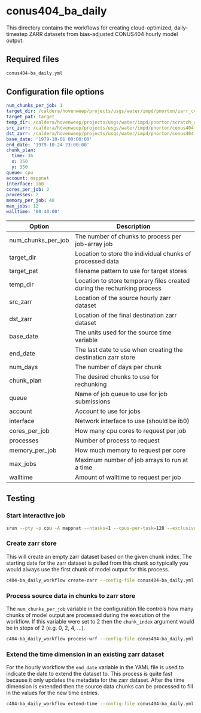 # conus404_ba_daily

This directory contains the workflows for creating cloud-optimized, daily-timestep ZARR datasets from 
bias-adjusted CONUS404 hourly model output.

## Required files
```txt
conus404-ba_daily.yml
```
## Configuration file options
```yml
num_chunks_per_job: 1
target_dir: /caldera/hovenweep/projects/usgs/water/impd/pnorton/zarr_c404-bc_tmp
target_pat: target_
temp_dir: /caldera/hovenweep/projects/usgs/water/impd/pnorton/scratch_c404-bc
src_zarr: /caldera/hovenweep/projects/usgs/water/impd/pnorton/conus404-bc_hourly_TEST.zarr
dst_zarr: /caldera/hovenweep/projects/usgs/water/impd/pnorton/conus404-bc_daily_TEST.zarr
base_date: '1979-10-01 00:00:00'
end_date: '1979-10-24 23:00:00'
chunk_plan:
  time: 36
  x: 350
  y: 350
queue: cpu
account: mappnat
interface: ib0
cores_per_job: 2
processes: 2
memory_per_job: 48
max_jobs: 12
walltime: '00:40:00'
```
| Option             | Description                                                             |
|--------------------|-------------------------------------------------------------------------| 
| num_chunks_per_job | The number of chunks to process per job-array job                       |
| target_dir         | Location to store the individual chunks of processed data               |
| target_pat         | filename pattern to use for target stores                               |
| temp_dir           | Location to store temporary files created during the rechunking process |
| src_zarr           | Location of the source hourly zarr dataset                              |
| dst_zarr           | Location of the final destination zarr dataset                          |
| base_date          | The units used for the source time variable                             |
| end_date           | The last date to use when creating the destination zarr store           |
| num_days           | The number of days per chunk                                            |
| chunk_plan         | The desired chunks to use for rechunking                                |
| queue              | Name of job queue to use for job submissions                            |
| account            | Account to use for jobs                                                 |
| interface          | Network interface to use (should be ib0)                                |
| cores_per_job      | How many cpu cores to request per job                                   |
| processes          | Number of process to request                                            |
| memory_per_job     | How much memory to request per core                                     |
| max_jobs           | Maximum number of job arrays to run at a time                           |
| walltime           | Amount of walltime to request per job                                   |

## Testing
### Start interactive job
```bash
srun --pty -p cpu -A mappnat --ntasks=1 --cpus-per-task=128 --exclusive -t 08:00:00 -u bash -i
```

### Create zarr store
This will create an empty zarr dataset based on the given chunk index. The starting date for the zarr dataset is pulled from this chunk so typically you would always use the first chunk of model output for this process.
```bash
c404-ba_daily_workflow create-zarr --config-file conus404-ba_daily.yml --chunk-index=0
```
### Process source data in chunks to zarr store
The `num_chunks_per_job` variable in the configuration file controls how many chunks of model output are processed during the execution of the workflow. If this variable were set to 2 then the `chunk_index` argument would be in steps of 2 (e.g. 0, 2, 4, ...).
```bash
c404-ba_daily_workflow process-wrf --config-file conus404-ba_daily.yml --chunk-index=0
```
### Extend the time dimension in an existing zarr dataset
For the hourly workflow the `end_date` variable in the YAML file is used to indicate the date to extend the dataset to. This process is quite fast because it only updates the metadata for the zarr dataset. After the time dimension is extended then the source data chunks can be processed to fill in the values for the new time entries.
```bash
c404-ba_daily_workflow extend-time --config-file conus404-ba_daily.yml
```
